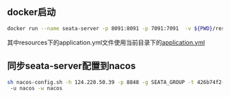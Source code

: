 ## docker启动
```bash
docker run --name seata-server -p 8091:8091 -p 7091:7091  -v ${PWD}/resources:/seata-server/resources -v ${PWD}/logs:/root/logs/seata -e TZ=Asia/Shanghai -e SEATA_IP=124.220.50.39  -d  seataio/seata-server:1.7.0
```
其中resources下的application.yml文件使用当前目录下的[application.yml](application.yml)

## 同步seata-server配置到nacos
```bash
sh nacos-config.sh -h 124.220.50.39 -p 8848 -g SEATA_GROUP -t 426b74f2-7284-4d25-8828-0cc75e3013c2
 -u nacos -w nacos
```
